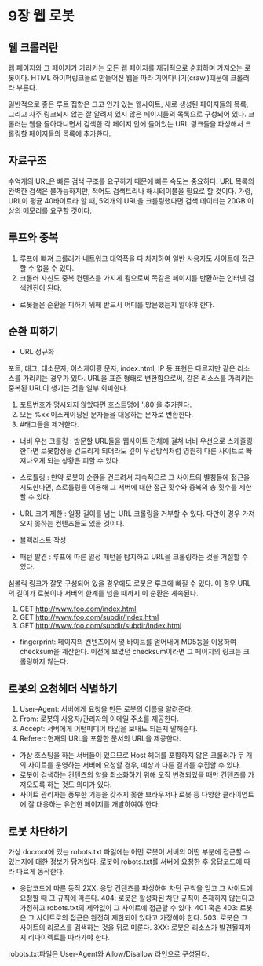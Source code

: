 # 9장 웹 로봇

## 웹 크롤러란

웹 페이지와 그 페이지가 가리키는 모든 웹 페이지를 재귀적으로 순회하며 가져오는 로봇이다. HTML 하이퍼링크들로 만들어진 웹을 따라 기어다니기(crawl)떄문에 크롤러라 부른다.

일반적으로 좋은 루트 집합은 크고 인기 있는 웹사이트, 새로 생성된 페이지들의 목록, 그리고 자주 링크되지 않는 잘 알려져 있지 않은 페이지들의 목록으로 구성되어 있다. 
크롤러는 웹을 돌아다니면서 검색한 각 페이지 안에 들어있는 URL 링크들을 파싱해서 크롤링할 페이지들의 목록에 추가한다.

## 자료구조

수억개의 URL은 빠른 검색 구조를 요구하기 때문에 빠른 속도는 중요하다. URL 목록의 완벽한 검색은 불가능하지만, 적어도 검색트리나 해시테이블을 필요로 할 것이다. 
가령, URL이 평균 40바이트라 할 때, 5억개의 URL을 크롤링했다면 검색 데이터는 20GB 이상의 메모리를 요구할 것이다.

## 루프와 중복

1. 루프에 빠져 크롤러가 네트워크 대역폭을 다 차지하여 일반 사용자도 사이트에 접근할 수 없을 수 있다.
2. 크롤러 자신도 중복 컨텐츠를 가지게 됨으로써 똑같은 페이지를 반환하는 인터넷 검색엔진이 된다.

- 로봇들은 순환을 피하기 위해 반드시 어디를 방문했는지 알아야 한다.


## 순환 피하기 


- URL 정규화

포트, 태그, 대소문자, 이스케이핑 문자, index.html, IP 등 표현은 다르지만 같은 리소스를 가리키는 경우가 있다. 
URL을 표준 형태로 변환함으로써, 같은 리소스를 가리키는 중복된 URL이 생기는 것을 일부 회피한다.

1. 포트번호가 명시되지 않았다면 호스트명에 ':80'을 추가한다.
2. 모든 %xx 이스케이핑된 문자들을 대응하는 문자로 변환한다.
3. \#태그들을 제거한다.

- 너비 우선 크롤링 : 방문할 URL들을 웹사이트 전체에 걸쳐 너비 우선으로 스케줄링한다면 로봇함정을 건드리게 되더라도 깊이 우선방식처럼 영원히 다른 사이트로 빠져나오게 되는 상황은 피할 수 있다.

- 스로틀링 : 만약 로봇이 순환을 건드려서 지속적으로 그 사이트의 별칭들에 접근을 시도한다면, 스로틀링을 이용해 그 서버에 대한 접근 횟수와 중복의 총 횟수를 제한할 수 있다.

- URL 크기 제한 : 일정 길이를 넘는 URL 크롤링을 거부할 수 있다. 다만이 경우 가져오지 못하는 컨텐츠들도 있을 것이다.

- 블랙리스트 작성

- 패턴 발견 : 루프에 따른 일정 패턴을 탐지하고 URL을 크롤링하는 것을 거절할 수 있다.

심볼릭 링크가 잘못 구성되어 있을 경우에도 로봇은 루프에 빠질 수 있다. 이 경우 URL의 길이가 로봇이나 서버의 한계를 넘을 때까지 이 순환은 계속된다. 
1. GET http://www.foo.com/index.html
2. GET http://www.foo.com/subdir/index.html
3. GET http://www.foo.com/subdir/subdir/index.html

- fingerprint: 페이지의 컨텐츠에서  몇 바이트를 얻어내어 MD5등을 이용하여 checksum을 계산한다. 이전에 보았던 checksum이라면 그 페이지의 링크는 크롤링하지 않는다. 

## 로봇의 요청헤더 식별하기

1. User-Agent: 서버에게 요청을 만든 로봇의 이름을 알려준다.
2. From: 로봇의 사용자/관리자의 이메일 주소를 제공한다.
3. Accept: 서버에게 어떤미디어 타입을 보내도 되는지 말해준다. 
4. Referer: 현재의 URL을 포함한 문서의 URL을 제공한다.

- 가상 호스팅을 하는 서버들이 있으므로 Host 헤더를 포함하지 않은 크롤러가 두 개의 사이트를 운영하는 서버에 요청할 경우, 예상과 다른 결과를 수집할 수 있다.
- 로봇이 검색하는 컨텐츠의 양을 최소화하기 위해 오직 변경되었을 때만 컨텐츠를 가져오도록 하는 것도 의미가 있다.
- 사이트 관리자는 풍부한 기능을 갖추지 못한 브라우저나 로봇 등 다양한 클라이언트에 잘 대응하는 유연한 페이지를 개발하여야 한다.


## 로봇 차단하기

가상 docroot에 있는 robots.txt 파일에는 어떤 로봇이 서버의 어떤 부분에 접근할 수 있는지에 대한 정보가 담겨있다. 
로봇이 robots.txt를 서버에 요청한 후 응답코드에 따라 다르게 동작한다.

- 응답코드에 따른 동작
2XX: 응답 컨텐츠를 파싱하여 차단 규칙을 얻고 그 사이트에 요청할 때 그 규칙에 따른다.
404: 로봇은 활성화된 차단 규칙이 존재하지 않는다고 가정하고 robots.txt의 제약없이 그 사이트에 접근할 수 있다.
401 혹은 403: 로봇은 그 사이트로의 접근은 완전히 제한되어 있다고 가정해야 한다.
503: 로봇은 그 사이트의 리로스를 검색하는 것을 뒤로 미룬다.
3XX: 로봇은 리소스가 발견될때까지 리다이렉트를 따라가야 한다.

robots.txt파일은 User-Agent와 Allow/Disallow 라인으로 구성된다. 
